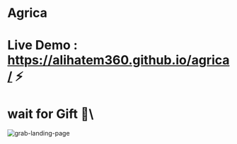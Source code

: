 # Agrica

# Live Demo : https://alihatem360.github.io/agrica/  ⚡
# wait for Gift 🎉\
![grab-landing-page](https://github.com/alihatem360/agrica/blob/master/imgs/Untitled%20design%20(1).gif)

